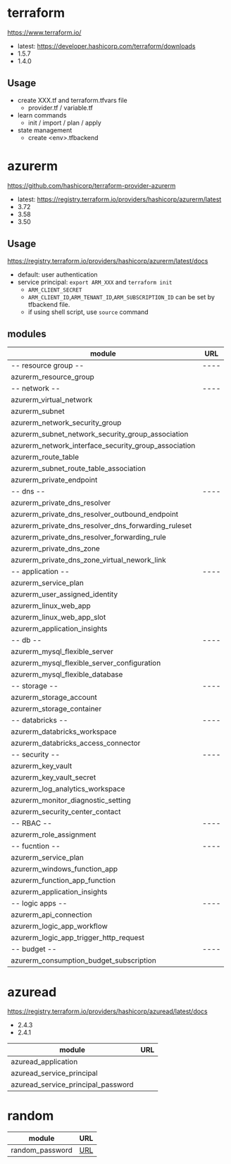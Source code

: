 # terraform
https://www.terraform.io/  
- latest: https://developer.hashicorp.com/terraform/downloads  
- 1.5.7
- 1.4.0

## Usage
- create XXX.tf and terraform.tfvars file
  - provider.tf / variable.tf
- learn commands
  - init / import / plan / apply
- state management
  - create \<env>.tfbackend

# azurerm
https://github.com/hashicorp/terraform-provider-azurerm  
- latest: https://registry.terraform.io/providers/hashicorp/azurerm/latest  
- 3.72
- 3.58
- 3.50

## Usage
https://registry.terraform.io/providers/hashicorp/azurerm/latest/docs  
- default: user authentication
- service principal: `export ARM_XXX` and `terraform init`
  - `ARM_CLIENT_SECRET`
  - `ARM_CLIENT_ID`,`ARM_TENANT_ID`,`ARM_SUBSCRIPTION_ID` can be set by tfbackend file.
  - if using shell script, use `source` command

## modules
|module|URL|
| ---- | ---- |
| -- resource group -- | ---- |
|azurerm_resource_group||
|-- network --| ---- |
|azurerm_virtual_network||
|azurerm_subnet||
|azurerm_network_security_group||
|azurerm_subnet_network_security_group_association||
|azurerm_network_interface_security_group_association||
|azurerm_route_table||
|azurerm_subnet_route_table_association||
|azurerm_private_endpoint||
|-- dns --| ---- |
|azurerm_private_dns_resolver||
|azurerm_private_dns_resolver_outbound_endpoint||
|azurerm_private_dns_resolver_dns_forwarding_ruleset||
|azurerm_private_dns_resolver_forwarding_rule||
|azurerm_private_dns_zone||
|azurerm_private_dns_zone_virtual_nework_link||
|-- application --| ---- |
|azurerm_service_plan||
|azurerm_user_assigned_identity||
|azurerm_linux_web_app||
|azurerm_linux_web_app_slot||
|azurerm_application_insights||
|-- db --| ---- |
|azurerm_mysql_flexible_server||
|azurerm_mysql_flexible_server_configuration||
|azurerm_mysql_flexible_database||
|-- storage --| ---- |
|azurerm_storage_account||
|azurerm_storage_container||
|-- databricks --| ---- |
|azurerm_databricks_workspace||
|azurerm_databricks_access_connector||
|-- security --| ---- |
|azurerm_key_vault||
|azurerm_key_vault_secret||
|azurerm_log_analytics_workspace||
|azurerm_monitor_diagnostic_setting||
|azurerm_security_center_contact||
|-- RBAC --| ---- |
|azurerm_role_assignment||
|-- fucntion --| ---- |
|azurerm_service_plan||
|azurerm_windows_function_app||
|azurerm_function_app_function||
|azurerm_application_insights||
|-- logic apps --| ---- |
|azurerm_api_connection| |
|azurerm_logic_app_workflow| |
|azurerm_logic_app_trigger_http_request| |
|-- budget --| ---- |
|azurerm_consumption_budget_subscription||

# azuread
https://registry.terraform.io/providers/hashicorp/azuread/latest/docs  
- 2.4.3
- 2.4.1  

|module|URL|
| ---- | ---- |
|azuread_application||
|azuread_service_principal||
|azuread_service_principal_password||

# random
|module|URL|
| ---- | ---- |
| random_password | [URL](https://registry.terraform.io/providers/hashicorp/random/latest/docs/resources/password) |